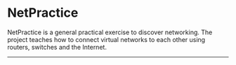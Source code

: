 # NetPractice

NetPractice is a general practical exercise to discover networking.
The project teaches how to connect virtual networks to each other using routers, switches and the Internet.

---

